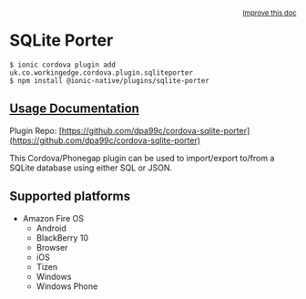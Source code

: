 <a style="float:right;font-size:12px;" href="http://github.com/danielsogl/awesome-cordova-plugins/edit/master/src/@awesome-cordova-plugins/plugins/sqlite-porter/index.ts#L1">
  Improve this doc
</a>

# SQLite Porter

```
$ ionic cordova plugin add uk.co.workingedge.cordova.plugin.sqliteporter
$ npm install @ionic-native/plugins/sqlite-porter
```

## [Usage Documentation](https://ionicframework.com/docs/native/sqlite-porter/)

Plugin Repo: [https://github.com/dpa99c/cordova-sqlite-porter](https://github.com/dpa99c/cordova-sqlite-porter)

This Cordova/Phonegap plugin can be used to import/export to/from a SQLite database using either SQL or JSON.

## Supported platforms

- Amazon Fire OS
  - Android
  - BlackBerry 10
  - Browser
  - iOS
  - Tizen
  - Windows
  - Windows Phone
  


